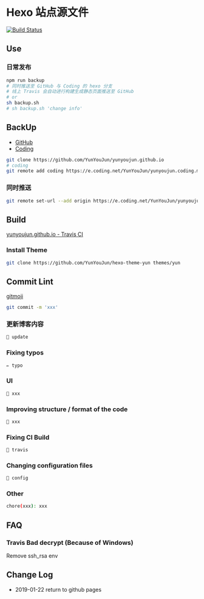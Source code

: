 # Hexo 站点源文件

[![Build Status](https://www.travis-ci.com/YunYouJun/yunyoujun.github.io.svg?branch=hexo)](https://www.travis-ci.com/YunYouJun/yunyoujun.github.io)

## Use

### 日常发布

```sh
npm run backup
# 同时推送至 GitHub 与 Coding 的 hexo 分支
# 线上 Travis 会自动进行构建生成静态页面推送至 GitHub
# or
sh backup.sh
# sh backup.sh 'change info'
```

## BackUp

- [GitHub](https://github.com/YunYouJun/yunyoujun.github.io)
- [Coding](https://e.coding.net/YunYouJun/yunyoujun.coding.me)

```sh
git clone https://github.com/YunYouJun/yunyoujun.github.io
# coding
git remote add coding https://e.coding.net/YunYouJun/yunyoujun.coding.me.git
```

### 同时推送

```sh
git remote set-url --add origin https://e.coding.net/YunYouJun/yunyoujun.coding.me.git
```

## Build

[yunyoujun.github.io - Travis CI](https://www.travis-ci.com/YunYouJun/yunyoujun.github.io)

### Install Theme

```sh
git clone https://github.com/YunYouJun/hexo-theme-yun themes/yun
```

## Commit Lint

[gitmoji](https://gitmoji.carloscuesta.me/)

```sh
git commit -m 'xxx'
```

### 更新博客内容

```sh
📝 update
```

### Fixing typos

```sh
✏️ typo
```

### UI

```sh
💄 xxx
```

### Improving structure / format of the code

```sh
🎨 xxx
```

### Fixing CI Build

```sh
💚 travis
```

### Changing configuration files

```sh
🔧 config
```

### Other

```sh
chore(xxx): xxx
```

## FAQ

### Travis Bad decrypt (Because of Windows)

Remove ssh_rsa env

## Change Log

- 2019-01-22 return to github pages
